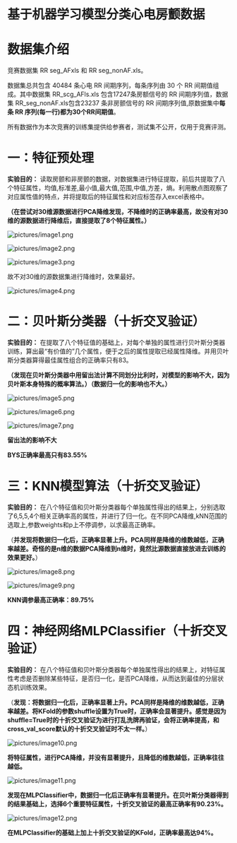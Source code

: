 # 基于机器学习模型分类心电房颤数据
# **数据集介绍**
竞赛数据集 RR seg_AFxls 和 RR seg_nonAF.xls。


数据集总共包含 40484 条心电 RR 间期序列，每条序列由
30 个 RR 间期值组成。其中数据集 RR_scg_AFls.xls 包含17247条房额信号的 RR 间期序列值，数据集 RR_seg_nonAF.xls包含23237 条非房颤信号的 RR 间期序列值,原数据集中**每条 RR 序列(每一行)都为30个RR间期值**。

所有数据作为本次竞赛的训练集提供给参赛者，测试集不公开，仅用于竞赛评测。
# **一：特征预处理**

**实验目的：** 读取房颤和非房颤的数据，对数据集进行特征提取，前后共提取了八个特征属性，均值,标准差,最小值,最大值,范围,中值,方差，熵。利用散点图观察了对应属性值的特点，并将提取后的特征属性和对应标签存入excel表格中。

**（在尝试对30维源数据进行PCA降维发现，不降维时的正确率最高，故没有对30维的源数据进行降维后，直接提取了8个特征属性。）**

![pictures/image1.png](pictures/image1.png)

![pictures/image2.png](pictures/image2.png)

![pictures/image3.png](pictures/image3.png)

故不对30维的源数据集进行降维时，效果最好。

![pictures/image4.png](pictures/image4.png)

# **二：贝叶斯分类器（十折交叉验证）**

**实验目的：** 
在提取了八个特征值的基础上，对每个单独的属性进行贝叶斯分类器训练，算出最“有价值的”几个属性，便于之后的属性提取已经属性降维。并用贝叶斯分类器算得最佳属性组合的正确率只有83。

**（发现在贝叶斯分类器中用留出法计算不同划分比利时，对模型的影响不大，因为贝叶斯本身特殊的概率算法。）（数据归一化的影响也不大。）**

![pictures/image5.png](pictures/image5.png)

![pictures/image6.png](pictures/image6.png)

![pictures/image7.png](pictures/image7.png)

**留出法的影响不大**

**BYS正确率最高只有83.55%**

# **三：KNN模型算法（十折交叉验证）**

**实验目的：**
在八个特征值和贝叶斯分类器每个单独属性得出的结果上，分别选取了6,5,5,4个相关正确率高的属性，并进行了归一化。在不同PCA降维,kNN范围的选取上,参数weights和p上不停调参，以求最高正确率。

（**并发现将数据归一化后，正确率显著上升。PCA同样是降维的维数越低，正确率越差。奇怪的是n维的数据PCA降维到n维时，竟然比源数据直接放进去训练的效果更好。**）

![pictures/image8.png](pictures/image8.png)

![pictures/image9.png](pictures/image9.png)

**KNN调参最高正确率：89.75%**

# **四：神经网络MLPClassifier（十折交叉验证）**

**实验目的：**
在八个特征值和贝叶斯分类器每个单独属性得出的结果上，对特征属性考虑是否删除某些特征，是否归一化，是否PCA降维，从而达到最佳的分层状态机训练效果。

（**发现：将数据归一化后，正确率显著上升。PCA同样是降维的维数越低，正确率越差。将KFold的参数shuffle设置为True时，正确率会显著提升。感觉是因为shuffle=True时的十折交叉验证为进行打乱洗牌再验证，会将正确率提高，和cross_val_score默认的十折交叉验证时不太一样。**）

![pictures/image10.png](pictures/image10.png)

**将特征属性，进行PCA降维，并没有显著提升，且降低的维数越低，正确率往往越低。**

![pictures/image11.png](pictures/image11.png)

**发现在MLPClassifier中，数据归一化后正确率有显著提升。在贝叶斯分类器得到的结果基础上，选择6个重要特征属性，十折交叉验证的最高正确率有90.23%。**

![pictures/image12.png](pictures/image12.png)

**在MLPClassifier的基础上加上十折交叉验证的KFold，正确率最高达94%。**
